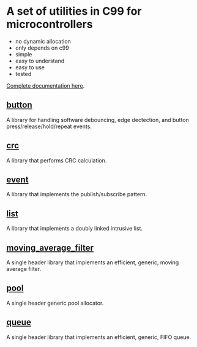# A set of utilities in C99 for microcontrollers

* no dynamic allocation
* only depends on c99
* simple
* easy to understand
* easy to use
* tested

[Complete documentation here](https://clnhlzmn.github.io/utils).

<h2><a href="button/readme.md">button</a></h2>

A library for handling software debouncing, edge dectection, and button press/release/hold/repeat events.

<h2><a href="crc/readme.md">crc</a></h2>

A library that performs CRC calculation.

<h2><a href="event/readme.md">event</a></h2>

A library that implements the publish/subscribe pattern.

<h2><a href="list/readme.md">list</a></h2>

A library that implements a doubly linked intrusive list.

<h2><a href="moving_average_filter/readme.md">moving_average_filter</a></h2>

A single header library that implements an efficient, generic, moving average filter.

<h2><a href="pool/readme.md">pool</a></h2>

A single header generic pool allocator.

<h2><a href="queue/readme.md">queue</a></h2>

A single header library that implements an efficient, generic, FIFO queue.
